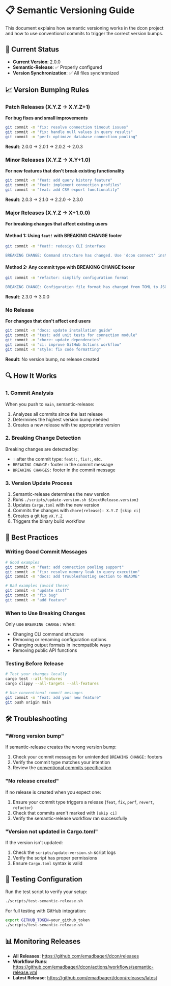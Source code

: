 # 📋 Semantic Versioning Guide

This document explains how semantic versioning works in the dcon project and how to use conventional commits to trigger the correct version bumps.

## 🎯 Current Status

- **Current Version**: 2.0.0
- **Semantic-Release**: ✅ Properly configured
- **Version Synchronization**: ✅ All files synchronized

## 📈 Version Bumping Rules

### Patch Releases (X.Y.Z → X.Y.Z+1)
**For bug fixes and small improvements**

```bash
git commit -m "fix: resolve connection timeout issues"
git commit -m "fix: handle null values in query results"
git commit -m "perf: optimize database connection pooling"
```

**Result**: 2.0.0 → 2.0.1 → 2.0.2 → 2.0.3

### Minor Releases (X.Y.Z → X.Y+1.0)
**For new features that don't break existing functionality**

```bash
git commit -m "feat: add query history feature"
git commit -m "feat: implement connection profiles"
git commit -m "feat: add CSV export functionality"
```

**Result**: 2.0.3 → 2.1.0 → 2.2.0 → 2.3.0

### Major Releases (X.Y.Z → X+1.0.0)
**For breaking changes that affect existing users**

#### Method 1: Using `feat!` with BREAKING CHANGE footer
```bash
git commit -m "feat!: redesign CLI interface

BREAKING CHANGE: Command structure has changed. Use 'dcon connect' instead of 'dcon -c'"
```

#### Method 2: Any commit type with BREAKING CHANGE footer
```bash
git commit -m "refactor: simplify configuration format

BREAKING CHANGE: Configuration file format has changed from TOML to JSON"
```

**Result**: 2.3.0 → 3.0.0

### No Release
**For changes that don't affect end users**

```bash
git commit -m "docs: update installation guide"
git commit -m "test: add unit tests for connection module"
git commit -m "chore: update dependencies"
git commit -m "ci: improve GitHub Actions workflow"
git commit -m "style: fix code formatting"
```

**Result**: No version bump, no release created

## 🔍 How It Works

### 1. Commit Analysis
When you push to `main`, semantic-release:
1. Analyzes all commits since the last release
2. Determines the highest version bump needed
3. Creates a new release with the appropriate version

### 2. Breaking Change Detection
Breaking changes are detected by:
- `!` after the commit type: `feat!:`, `fix!:`, etc.
- `BREAKING CHANGE:` footer in the commit message
- `BREAKING CHANGES:` footer in the commit message

### 3. Version Update Process
1. Semantic-release determines the new version
2. Runs `./scripts/update-version.sh ${nextRelease.version}`
3. Updates `Cargo.toml` with the new version
4. Commits the changes with `chore(release): X.Y.Z [skip ci]`
5. Creates a git tag `vX.Y.Z`
6. Triggers the binary build workflow

## 📝 Best Practices

### Writing Good Commit Messages
```bash
# Good examples
git commit -m "feat: add connection pooling support"
git commit -m "fix: resolve memory leak in query execution"
git commit -m "docs: add troubleshooting section to README"

# Bad examples (avoid these)
git commit -m "update stuff"
git commit -m "fix bug"
git commit -m "add feature"
```

### When to Use Breaking Changes
Only use `BREAKING CHANGE:` when:
- Changing CLI command structure
- Removing or renaming configuration options
- Changing output formats in incompatible ways
- Removing public API functions

### Testing Before Release
```bash
# Test your changes locally
cargo test --all-features
cargo clippy --all-targets --all-features

# Use conventional commit messages
git commit -m "feat: add your new feature"
git push origin main
```

## 🛠️ Troubleshooting

### "Wrong version bump"
If semantic-release creates the wrong version bump:
1. Check your commit messages for unintended `BREAKING CHANGE:` footers
2. Verify the commit type matches your intention
3. Review the [conventional commits specification](https://www.conventionalcommits.org/)

### "No release created"
If no release is created when you expect one:
1. Ensure your commit type triggers a release (`feat`, `fix`, `perf`, `revert`, `refactor`)
2. Check that commits aren't marked with `[skip ci]`
3. Verify the semantic-release workflow ran successfully

### "Version not updated in Cargo.toml"
If the version isn't updated:
1. Check the `scripts/update-version.sh` script logs
2. Verify the script has proper permissions
3. Ensure `Cargo.toml` syntax is valid

## 🔧 Testing Configuration

Run the test script to verify your setup:
```bash
./scripts/test-semantic-release.sh
```

For full testing with GitHub integration:
```bash
export GITHUB_TOKEN=your_github_token
./scripts/test-semantic-release.sh
```

## 📊 Monitoring Releases

- **All Releases**: https://github.com/emadbaqeri/dcon/releases
- **Workflow Runs**: https://github.com/emadbaqeri/dcon/actions/workflows/semantic-release.yml
- **Latest Release**: https://github.com/emadbaqeri/dcon/releases/latest
